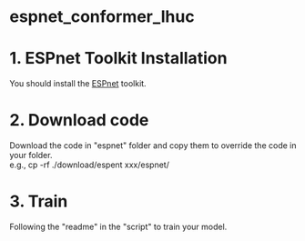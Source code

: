 # espnet_conformer_lhuc

# 1. ESPnet Toolkit Installation
You should install the <a href='https://jjdean321.github.io/pub/'>ESPnet</a> toolkit.

# 2. Download code
Download the code in "espnet" folder and copy them to override the code in your folder.            
e.g., cp -rf ./download/espent xxx/espnet/

# 3. Train
Following the "readme" in the "script" to train your model. 
